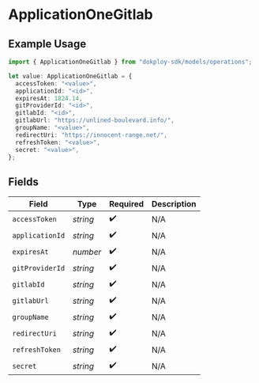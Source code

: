 # ApplicationOneGitlab

## Example Usage

```typescript
import { ApplicationOneGitlab } from "dokploy-sdk/models/operations";

let value: ApplicationOneGitlab = {
  accessToken: "<value>",
  applicationId: "<id>",
  expiresAt: 1824.14,
  gitProviderId: "<id>",
  gitlabId: "<id>",
  gitlabUrl: "https://unlined-boulevard.info/",
  groupName: "<value>",
  redirectUri: "https://innocent-range.net/",
  refreshToken: "<value>",
  secret: "<value>",
};
```

## Fields

| Field              | Type               | Required           | Description        |
| ------------------ | ------------------ | ------------------ | ------------------ |
| `accessToken`      | *string*           | :heavy_check_mark: | N/A                |
| `applicationId`    | *string*           | :heavy_check_mark: | N/A                |
| `expiresAt`        | *number*           | :heavy_check_mark: | N/A                |
| `gitProviderId`    | *string*           | :heavy_check_mark: | N/A                |
| `gitlabId`         | *string*           | :heavy_check_mark: | N/A                |
| `gitlabUrl`        | *string*           | :heavy_check_mark: | N/A                |
| `groupName`        | *string*           | :heavy_check_mark: | N/A                |
| `redirectUri`      | *string*           | :heavy_check_mark: | N/A                |
| `refreshToken`     | *string*           | :heavy_check_mark: | N/A                |
| `secret`           | *string*           | :heavy_check_mark: | N/A                |